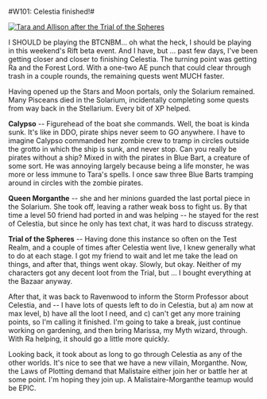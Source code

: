 #W101: Celestia finished!#

[![](http://westkarana.com/wp-content/uploads/2010/12/WizardGraphicalClient-2010-12-19-14-19-18-93-480x384.jpg "Tara and Allison after the Trial of the Spheres")](http://westkarana.com/wp-content/uploads/2010/12/WizardGraphicalClient-2010-12-19-14-19-18-93.jpg)

I SHOULD be playing the BTCNBM... oh what the heck, I should be playing in this weekend's Rift beta event. And I have, but ... past few days, I've been getting closer and closer to finishing Celestia. The turning point was getting Ra and the Forest Lord. With a one-two AE punch that could clear through trash in a couple rounds, the remaining quests went MUCH faster.

Having opened up the Stars and Moon portals, only the Solarium remained. Many Pisceans died in the Solarium, incidentally completing some quests from way back in the Stellarium. Every bit of XP helped.

**Calypso** -- Figurehead of the boat she commands. Well, the boat is kinda sunk. It's like in DDO, pirate ships never seem to GO anywhere. I have to imagine Calypso commanded her zombie crew to tramp in circles outside the grotto in which the ship is sunk, and never stop. Can you really be pirates without a ship? Mixed in with the pirates in Blue Bart, a creature of some sort. He was annoying largely because being a life monster, he was more or less immune to Tara's spells. I once saw three Blue Barts tramping around in circles with the zombie pirates.

**Queen Morganthe** -- she and her minions guarded the last portal piece in the Solarium. She took off, leaving a rather weak boss to fight us. By that time a level 50 friend had ported in and was helping -- he stayed for the rest of Celestia, but since he only has text chat, it was hard to discuss strategy.

**Trial of the Spheres** -- Having done this instance so often on the Test Realm, and a couple of times after Celestia went live, I knew generally what to do at each stage. I got my friend to wait and let me take the lead on things, and after that, things went okay. Slowly, but okay. Neither of my characters got any decent loot from the Trial, but ... I bought everything at the Bazaar anyway.

After that, it was back to Ravenwood to inform the Storm Professor about Celestia, and -- I have lots of quests left to do in Celestia, but a) am now at max level, b) have all the loot I need, and c) can't get any more training points, so I'm calling it finished. I'm going to take a break, just continue working on gardening, and then bring Marissa, my Myth wizard, through. With Ra helping, it should go a little more quickly.

Looking back, it took about as long to go through Celestia as any of the other worlds. It's nice to see that we have a new villain, Morganthe. Now, the Laws of Plotting demand that Malistaire either join her or battle her at some point. I'm hoping they join up. A Malistaire-Morganthe teamup would be EPIC.

